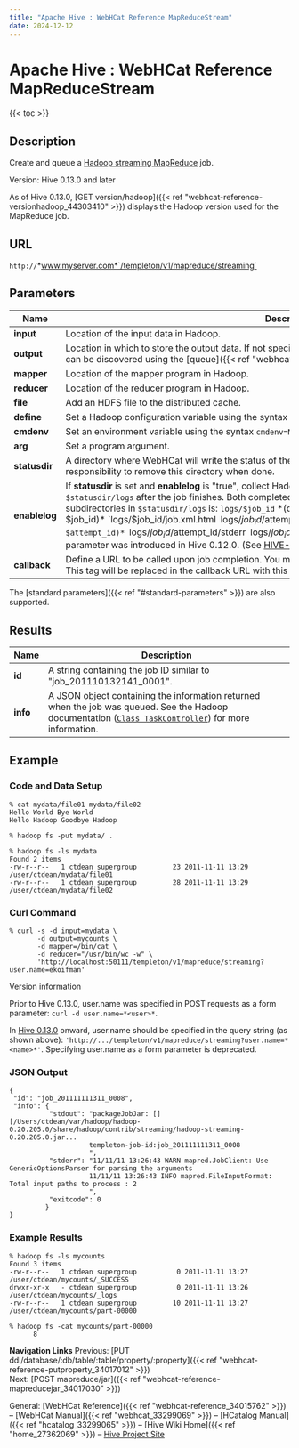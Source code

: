 ```yaml
---
title: "Apache Hive : WebHCat Reference MapReduceStream"
date: 2024-12-12
---
```


# Apache Hive : WebHCat Reference MapReduceStream

{{< toc >}}

## Description

Create and queue a [Hadoop streaming MapReduce](http://hadoop.apache.org/docs/stable/streaming.html) job.

Version: Hive 0.13.0 and later

As of Hive 0.13.0, [GET version/hadoop]({{< ref "webhcat-reference-versionhadoop_44303410" >}}) displays the Hadoop version used for the MapReduce job.

## URL

`http://`*www.myserver.com*`/templeton/v1/mapreduce/streaming`

## Parameters

| Name | Description | Required? | Default |
| --- | --- | --- | --- |
| **input** | Location of the input data in Hadoop. | Required | None |
| **output** | Location in which to store the output data. If not specified, WebHCat will store the output in a location that can be discovered using the [queue]({{< ref "webhcat-reference-jobinfo_34017194" >}}) resource. | Optional | See description |
| **mapper** | Location of the mapper program in Hadoop. | Required | None |
| **reducer** | Location of the reducer program in Hadoop. | Required | None |
| **file** | Add an HDFS file to the distributed cache. | Optional | None |
| **define** | Set a Hadoop configuration variable using the syntax `define=NAME=VALUE` | Optional | None |
| **cmdenv** | Set an environment variable using the syntax `cmdenv=NAME=VALUE` | Optional | None |
| **arg** | Set a program argument. | Optional | None |
| **statusdir** | A directory where WebHCat will write the status of the Map Reduce job. If provided, it is the caller's responsibility to remove this directory when done. | Optional | None |
| **enablelog** | If **statusdir** is set and **enablelog** is "true", collect Hadoop job configuration and logs into a directory named `$statusdir/logs` after the job finishes. Both completed and failed attempts are logged. The layout of subdirectories in `$statusdir/logs` is: `logs/$job_id` *(directory for $job_id)* `logs/$job_id/job.xml.html` `logs/$job_id/$attempt_id` *(directory for $attempt_id)* `logs/$job_id/$attempt_id/stderr` `logs/$job_id/$attempt_id/stdout` `logs/$job_id/$attempt_id/syslog` This parameter was introduced in Hive 0.12.0. (See [HIVE-4531](https://issues.apache.org/jira/browse/HIVE-4531).) | Optional in Hive 0.12.0+ | None |
| **callback** | Define a URL to be called upon job completion. You may embed a specific job ID into this URL using `$jobId`. This tag will be replaced in the callback URL with this job's job ID. | Optional | None |

The [standard parameters]({{< ref "#standard-parameters" >}}) are also supported.

## Results

| Name | Description |
| --- | --- |
| **id** | A string containing the job ID similar to "job_201110132141_0001". |
| **info** | A JSON object containing the information returned when the job was queued. See the Hadoop documentation ([`Class TaskController`](http://hadoop.apache.org/docs/r1.2.1/api/org/apache/hadoop/mapred/TaskController.html)) for more information. |

## Example

### Code and Data Setup

```
% cat mydata/file01 mydata/file02
Hello World Bye World
Hello Hadoop Goodbye Hadoop

% hadoop fs -put mydata/ .

% hadoop fs -ls mydata
Found 2 items
-rw-r--r--   1 ctdean supergroup         23 2011-11-11 13:29 /user/ctdean/mydata/file01
-rw-r--r--   1 ctdean supergroup         28 2011-11-11 13:29 /user/ctdean/mydata/file02

```

### Curl Command

```
% curl -s -d input=mydata \
       -d output=mycounts \
       -d mapper=/bin/cat \
       -d reducer="/usr/bin/wc -w" \
       'http://localhost:50111/templeton/v1/mapreduce/streaming?user.name=ekoifman'

```

Version information

Prior to Hive 0.13.0, user.name was specified in POST requests as a form parameter: `curl -d user.name=*<user>*`.

In [Hive 0.13.0](https://issues.apache.org/jira/browse/HIVE-6576) onward, user.name should be specified in the query string (as shown above): `'http://.../templeton/v1/mapreduce/streaming?user.name=*<name>*'`. Specifying user.name as a form parameter is deprecated.

### JSON Output

```
{
 "id": "job_201111111311_0008",
 "info": {
          "stdout": "packageJobJar: [] [/Users/ctdean/var/hadoop/hadoop-0.20.205.0/share/hadoop/contrib/streaming/hadoop-streaming-0.20.205.0.jar...
                    templeton-job-id:job_201111111311_0008
                    ",
          "stderr": "11/11/11 13:26:43 WARN mapred.JobClient: Use GenericOptionsParser for parsing the arguments
                    11/11/11 13:26:43 INFO mapred.FileInputFormat: Total input paths to process : 2
                    ",
          "exitcode": 0
         }
}

```

### Example Results

```
% hadoop fs -ls mycounts
Found 3 items
-rw-r--r--   1 ctdean supergroup          0 2011-11-11 13:27 /user/ctdean/mycounts/_SUCCESS
drwxr-xr-x   - ctdean supergroup          0 2011-11-11 13:26 /user/ctdean/mycounts/_logs
-rw-r--r--   1 ctdean supergroup         10 2011-11-11 13:27 /user/ctdean/mycounts/part-00000

% hadoop fs -cat mycounts/part-00000
      8

```

**Navigation Links**
Previous: [PUT ddl/database/:db/table/:table/property/:property]({{< ref "webhcat-reference-putproperty_34017012" >}})  
 Next: [POST mapreduce/jar]({{< ref "webhcat-reference-mapreducejar_34017030" >}})

General: [WebHCat Reference]({{< ref "webhcat-reference_34015762" >}}) – [WebHCat Manual]({{< ref "webhcat_33299069" >}}) – [HCatalog Manual]({{< ref "hcatalog_33299065" >}}) – [Hive Wiki Home]({{< ref "home_27362069" >}}) – [Hive Project Site](http://hive.apache.org/)

 

 

